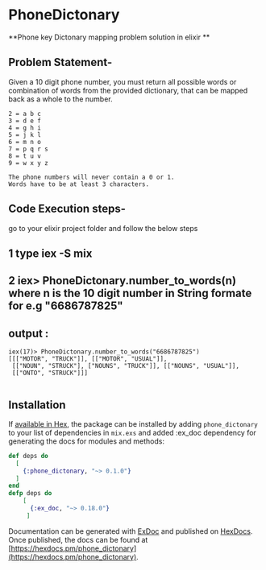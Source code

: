 # PhoneDictonary

**Phone key Dictonary mapping problem solution in elixir **
## Problem Statement-

Given a 10 digit phone number, you must return all possible words or combination of words from the provided dictionary, that can be mapped back as a whole to the number.
```
2 = a b c
3 = d e f
4 = g h i
5 = j k l
6 = m n o
7 = p q r s
8 = t u v
9 = w x y z
 
The phone numbers will never contain a 0 or 1. 
Words have to be at least 3 characters.

```
## Code Execution steps-
go to your elixir project folder and follow the below steps
## 1 type iex -S mix
## 2 iex> PhoneDictonary.number_to_words(n) where n is the 10 digit number in String formate for e.g "6686787825"
## output :
```
iex(17)> PhoneDictonary.number_to_words("6686787825")
[[["MOTOR", "TRUCK"]], [["MOTOR", "USUAL"]],
 [["NOUN", "STRUCK"], ["NOUNS", "TRUCK"]], [["NOUNS", "USUAL"]],
 [["ONTO", "STRUCK"]]]
 
 ```

 

## Installation

If [available in Hex](https://hex.pm/docs/publish), the package can be installed
by adding `phone_dictonary` to your list of dependencies in `mix.exs` and added :ex_doc
dependency for generating the docs for modules and methods:

```elixir
def deps do
  [
    {:phone_dictonary, "~> 0.1.0"}
  ]
end
defp deps do
    [
      {:ex_doc, "~> 0.18.0"}
     ] 
```

Documentation can be generated with [ExDoc](https://github.com/elixir-lang/ex_doc)
and published on [HexDocs](https://hexdocs.pm). Once published, the docs can
be found at [https://hexdocs.pm/phone_dictonary](https://hexdocs.pm/phone_dictonary).

